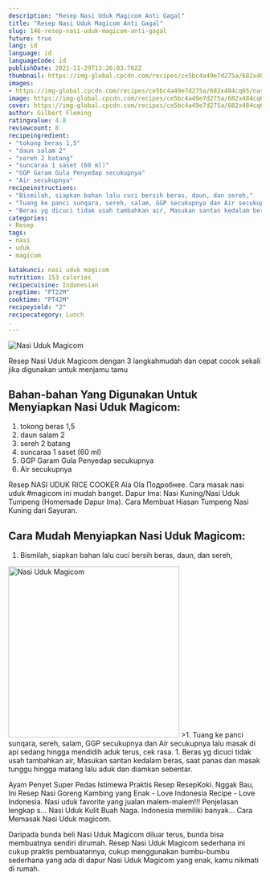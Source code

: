 ```yaml
---
description: "Resep Nasi Uduk Magicom Anti Gagal"
title: "Resep Nasi Uduk Magicom Anti Gagal"
slug: 146-resep-nasi-uduk-magicom-anti-gagal
future: true
lang: id
language: id
languageCode: id
publishDate: 2021-11-29T13:26:03.762Z 
thumbnail: https://img-global.cpcdn.com/recipes/ce5bc4a49e7d275a/682x484cq65/nasi-uduk-magicom-foto-resep-utama.png
images:
- https://img-global.cpcdn.com/recipes/ce5bc4a49e7d275a/682x484cq65/nasi-uduk-magicom-foto-resep-utama.png
image: https://img-global.cpcdn.com/recipes/ce5bc4a49e7d275a/682x484cq65/nasi-uduk-magicom-foto-resep-utama.png
cover: https://img-global.cpcdn.com/recipes/ce5bc4a49e7d275a/682x484cq65/nasi-uduk-magicom-foto-resep-utama.png
author: Gilbert Fleming
ratingvalue: 4.8
reviewcount: 8
recipeingredient:
- "tokong beras 1,5"
- "daun salam 2"
- "sereh 2 batang"
- "suncaraa 1 saset (60 ml)"
- "GGP Garam Gula Penyedap secukupnya"
- "Air secukupnya"
recipeinstructions:
- "Bismilah, siapkan bahan lalu cuci bersih beras, daun, dan sereh,"
- "Tuang ke panci sunqara, sereh, salam, GGP secukupnya dan Air secukupnya lalu masak di api sedang hingga mendidih aduk terus, cek rasa."
- "Beras yg dicuci tidak usah tambahkan air, Masukan santan kedalam beras, saat panas dan masak tunggu hingga matang lalu aduk dan diamkan sebentar."
categories:
- Resep
tags:
- nasi
- uduk
- magicom

katakunci: nasi uduk magicom 
nutrition: 153 calories
recipecuisine: Indonesian
preptime: "PT22M"
cooktime: "PT42M"
recipeyield: "2"
recipecategory: Lunch
. 
---
```



![Nasi Uduk Magicom](https://img-global.cpcdn.com/recipes/ce5bc4a49e7d275a/682x484cq65/nasi-uduk-magicom-foto-resep-utama.png)

Resep Nasi Uduk Magicom    dengan 3 langkahmudah dan cepat cocok sekali jika digunakan untuk menjamu tamu

<!--inarticleads1-->

## Bahan-bahan Yang Digunakan Untuk Menyiapkan Nasi Uduk Magicom:

1. tokong beras 1,5
1. daun salam 2
1. sereh 2 batang
1. suncaraa 1 saset (60 ml)
1. GGP Garam Gula Penyedap secukupnya
1. Air secukupnya

Resep NASI UDUK RICE COOKER Ala Ola Подробнее. Cara masak nasi uduk #magicom ini mudah banget. Dapur Ima: Nasi Kuning/Nasi Uduk Tumpeng (Homemade Dapur Ima). Cara Membuat Hiasan Tumpeng Nasi Kuning dari Sayuran. 

<!--inarticleads2-->

## Cara Mudah Menyiapkan Nasi Uduk Magicom:

1. Bismilah, siapkan bahan lalu cuci bersih beras, daun, dan sereh,
<img class="lazyload" data-src="https://img-global.cpcdn.com/steps/9e521084955215e3/160x128cq70/nasi-uduk-magicom-langkah-memasak-1-foto.png" alt="Nasi Uduk Magicom" width="340" height="340">
>1. Tuang ke panci sunqara, sereh, salam, GGP secukupnya dan Air secukupnya lalu masak di api sedang hingga mendidih aduk terus, cek rasa.
1. Beras yg dicuci tidak usah tambahkan air, Masukan santan kedalam beras, saat panas dan masak tunggu hingga matang lalu aduk dan diamkan sebentar.


Ayam Penyet Super Pedas Istimewa Praktis Resep ResepKoki. Nggak Bau, Ini Resep Nasi Goreng Kambing yang Enak - Love Indonesia Recipe - Love Indonesia. Nasi uduk favorite yang jualan malem-malem!!! Penjelasan lengkap s… Nasi Uduk Kulit Buah Naga. Indonesia memiliki banyak… Cara Memasak Nasi Uduk magicom. 

Daripada bunda beli  Nasi Uduk Magicom  diluar terus, bunda  bisa membuatnya sendiri dirumah. Resep  Nasi Uduk Magicom  sederhana ini cukup praktis pembuatannya, cukup menggunakan bumbu-bumbu sederhana yang ada di dapur  Nasi Uduk Magicom  yang enak, kamu nikmati di rumah.
